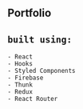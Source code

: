 ## Portfolio 

## `built using:` 

    - React
    - Hooks
    - Styled Components
    - Firebase
    - Thunk
    - Redux
    - React Router
